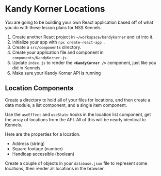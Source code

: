 # Kandy Korner Locations

You are going to be building your own React application based off of what you do with these lesson plans for NSS Kennels.

1. Create another React project in `~/workspace/kandykorner` and `cd` into it.
1. Initialize your app with `npx create-react-app .`
1. Create a `src/components` directory.
1. Create your application file and component in `components/KandyKorner.js`.
1. Update `index.js` to render the **`<KandyKorner />`** component, just like you did in Kennels.
1. Make sure your Kandy Korner API is running

## Location Components

Create a directory to hold all of your files for locations, and then create a data module, a list component, and a single item component.

Use the `useEffect` and `useState` hooks in the location list component, get the array of locations from the API. All of this will be nearly identical to Kennels.

Here are the properties for a location.

* Address (string)
* Square footage (number)
* Handicap accessible (boolean)

Create a couple of objects in your `database.json` file to represent some locations, then render all locations in the browser.
